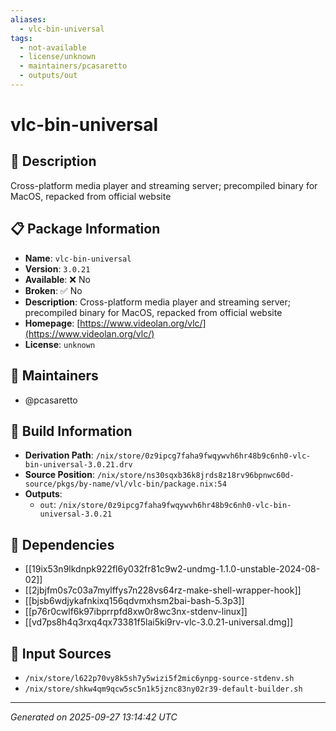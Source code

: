 ```yaml
---
aliases:
  - vlc-bin-universal
tags:
  - not-available
  - license/unknown
  - maintainers/pcasaretto
  - outputs/out
---
```


# vlc-bin-universal

## 📝 Description

Cross-platform media player and streaming server; precompiled binary for MacOS, repacked from official website

## 📋 Package Information

- **Name**: `vlc-bin-universal`
- **Version**: `3.0.21`
- **Available**: ❌ No
- **Broken**: ✅ No
- **Description**: Cross-platform media player and streaming server; precompiled binary for MacOS, repacked from official website
- **Homepage**: [https://www.videolan.org/vlc/](https://www.videolan.org/vlc/)
- **License**: `unknown`
## 👥 Maintainers

- @pcasaretto


## 🔧 Build Information

- **Derivation Path**: `/nix/store/0z9ipcg7faha9fwqywvh6hr48b9c6nh0-vlc-bin-universal-3.0.21.drv`
- **Source Position**: `/nix/store/ns30sqxb36k8jrds8z18rv96bpnwc60d-source/pkgs/by-name/vl/vlc-bin/package.nix:54`
- **Outputs**:
  - `out`:  `/nix/store/0z9ipcg7faha9fwqywvh6hr48b9c6nh0-vlc-bin-universal-3.0.21`

## 🔗 Dependencies

- [[19ix53n9lkdnpk922fl6y032fr81c9w2-undmg-1.1.0-unstable-2024-08-02]]
- [[2jbjfm0s7c03a7mylffys7n228vs64rz-make-shell-wrapper-hook]]
- [[bjsb6wdjykafnkixq156qdvmxhsm2bai-bash-5.3p3]]
- [[p76r0cwlf6k97ibprrpfd8xw0r8wc3nx-stdenv-linux]]
- [[vd7ps8h4q3rxq4qx73381f5lai5ki9rv-vlc-3.0.21-universal.dmg]]

## 📁 Input Sources

- `/nix/store/l622p70vy8k5sh7y5wizi5f2mic6ynpg-source-stdenv.sh`
- `/nix/store/shkw4qm9qcw5sc5n1k5jznc83ny02r39-default-builder.sh`

---
*Generated on 2025-09-27 13:14:42 UTC*
